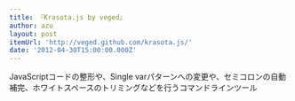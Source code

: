 ```yaml
---
title: 『Krasota.js by veged』
author: azu
layout: post
itemUrl: 'http://veged.github.com/krasota.js/'
date: '2012-04-30T15:00:00.000Z'
---
```

JavaScriptコードの整形や、Single varパターンへの変更や、セミコロンの自動補完、ホワイトスペースのトリミングなどを行うコマンドラインツール
